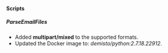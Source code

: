 
#### Scripts
##### ParseEmailFiles
- Added **multipart/mixed** to the supported formats.
- Updated the Docker image to: *demisto/python:2.7.18.22912*.